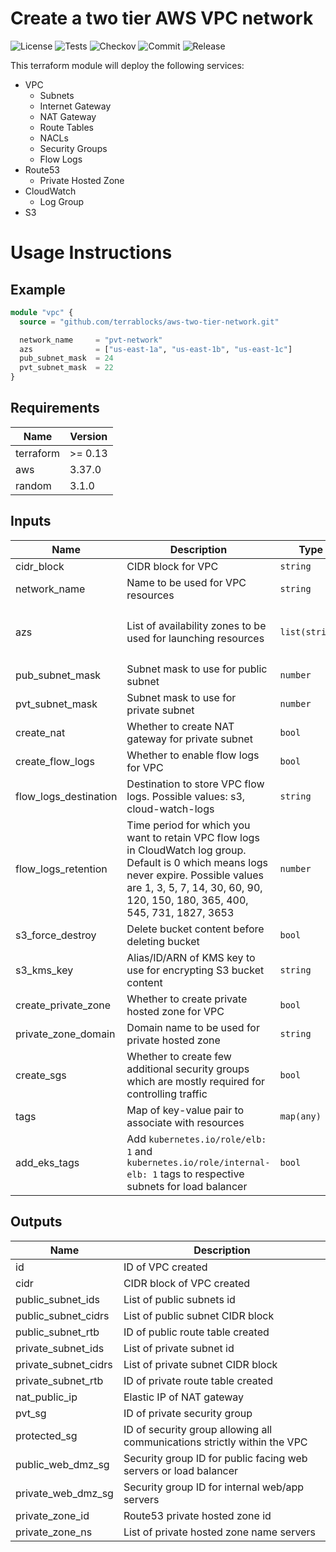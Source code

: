 # Create a two tier AWS VPC network

![License](https://img.shields.io/github/license/terrablocks/aws-two-tier-network?style=for-the-badge) ![Tests](https://img.shields.io/github/workflow/status/terrablocks/aws-two-tier-network/tests/master?label=checkov&style=for-the-badge) ![Checkov](https://img.shields.io/github/workflow/status/terrablocks/aws-two-tier-network/checkov/master?label=checkov&style=for-the-badge) ![Commit](https://img.shields.io/github/last-commit/terrablocks/aws-two-tier-network?style=for-the-badge) ![Release](https://img.shields.io/github/v/release/terrablocks/aws-two-tier-network?style=for-the-badge)

This terraform module will deploy the following services:
- VPC
  - Subnets
  - Internet Gateway
  - NAT Gateway
  - Route Tables
  - NACLs
  - Security Groups
  - Flow Logs
- Route53
  - Private Hosted Zone
- CloudWatch
  - Log Group
- S3

# Usage Instructions
## Example
```terraform
module "vpc" {
  source = "github.com/terrablocks/aws-two-tier-network.git"

  network_name     = "pvt-network"
  azs              = ["us-east-1a", "us-east-1b", "us-east-1c"]
  pub_subnet_mask  = 24
  pvt_subnet_mask  = 22
}
```

## Requirements

| Name | Version |
|------|---------|
| terraform | >= 0.13 |
| aws | 3.37.0 |
| random | 3.1.0 |

## Inputs

| Name | Description | Type | Default | Required |
|------|-------------|------|---------|:--------:|
| cidr_block | CIDR block for VPC | `string` | `"10.0.0.0/16"` | no |
| network_name | Name to be used for VPC resources | `string` | n/a | yes |
| azs | List of availability zones to be used for launching resources | `list(string)` | <pre>[<br>  "us-east-1a",<br>  "us-east-1b"<br>]</pre> | no |
| pub_subnet_mask | Subnet mask to use for public subnet | `number` | `24` | no |
| pvt_subnet_mask | Subnet mask to use for private subnet | `number` | `24` | no |
| create_nat | Whether to create NAT gateway for private subnet | `bool` | `true` | no |
| create_flow_logs | Whether to enable flow logs for VPC | `bool` | `true` | no |
| flow_logs_destination | Destination to store VPC flow logs. Possible values: s3, cloud-watch-logs | `string` | `"cloud-watch-logs"` | no |
| flow_logs_retention | Time period for which you want to retain VPC flow logs in CloudWatch log group. Default is 0 which means logs never expire. Possible values are 1, 3, 5, 7, 14, 30, 60, 90, 120, 150, 180, 365, 400, 545, 731, 1827, 3653 | `number` | `0` | no |
| s3_force_destroy | Delete bucket content before deleting bucket | `bool` | `true` | no |
| s3_kms_key | Alias/ID/ARN of KMS key to use for encrypting S3 bucket content | `string` | `"alias/aws/s3"` | no |
| create_private_zone | Whether to create private hosted zone for VPC | `bool` | `false` | no |
| private_zone_domain | Domain name to be used for private hosted zone | `string` | `"server.internal.com"` | no |
| create_sgs | Whether to create few additional security groups which are mostly required for controlling traffic | `bool` | `true` | no |
| tags | Map of key-value pair to associate with resources | `map(any)` | `{}` | no |
| add_eks_tags | Add `kubernetes.io/role/elb: 1` and `kubernetes.io/role/internal-elb: 1` tags to respective subnets for load balancer | `bool` | `false` | no |

## Outputs

| Name | Description |
|------|-------------|
| id | ID of VPC created |
| cidr | CIDR block of VPC created |
| public_subnet_ids | List of public subnets id |
| public_subnet_cidrs | List of public subnet CIDR block |
| public_subnet_rtb | ID of public route table created |
| private_subnet_ids | List of private subnet id |
| private_subnet_cidrs | List of private subnet CIDR block |
| private_subnet_rtb | ID of private route table created |
| nat_public_ip | Elastic IP of NAT gateway |
| pvt_sg | ID of private security group |
| protected_sg | ID of security group allowing all communications strictly within the VPC |
| public_web_dmz_sg | Security group ID for public facing web servers or load balancer |
| private_web_dmz_sg | Security group ID for internal web/app servers |
| private_zone_id | Route53 private hosted zone id |
| private_zone_ns | List of private hosted zone name servers |
